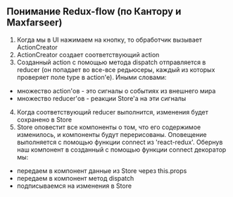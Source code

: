 
## Понимание Redux-flow (по Кантору и Maxfarseer)
1. Когда мы в UI нажимаем на кнопку, то обработчик вызывает ActionCreator
2. ActionCreator создает соответствующий action
3. Созданный action с помощью метода dispatch отправляется в reducer (он попадает во все-все редьюсеры, каждый из которых проверяет поле type в action'e). Иными словами:
  - множество action'ов - это сигналы о событиях из внешнего мира
  - множество reducer'ов - реакции Store'a на эти сигналы
4. Когда соответствующий reducer выполнится, изменения будет сохранено в Store
5. Store оповестит все компоненты о том, что его содержимое изменилось, и компоненты будут перерисованы. Оповещение выполняется с помощью функции connect из 'react-redux'. Обернув наш компонент в созданный с помощью функции connect декоратор мы:
 - передаем в компонент данные из Store через this.props
 - передаем в компонент метод dispatch
 - подписываемся на изменения в Store
